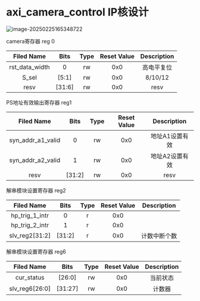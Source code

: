 # axi_camera_control IP核设计



![image-20250225165348722](https://picture-1344593885.cos.ap-beijing.myqcloud.com/image-20250225165348722.png)

camera寄存器	reg 0

|   Filed Name   |  Bits  | Type | Reset Value | Description |
| :------------: | :----: | :--: | :---------: | :---------: |
| rst_data_width |   0    |  rw  |     0x0     | 高电平复位  |
|     S_sel      | [5:1]  |  rw  |     0x0     |   8/10/12   |
|      resv      | [31:6] |  rw  |     0x0     |    resv     |



PS地址有效输出寄存器	reg1

|    Filed Name     |  Bits  | Type | Reset Value |  Description   |
| :---------------: | :----: | :--: | :---------: | :------------: |
| syn_addr_a1_valid |   0    |  rw  |     0x0     | 地址A1设置有效 |
| syn_addr_a2_valid |   1    |  rw  |     0x0     | 地址A2设置有效 |
|       resv        | [31:2] |  rw  |     0x0     |      resv      |





解串模块设置寄存器	reg2

|   Filed Name   |  Bits  | Type | Reset Value | Description  |
| :------------: | :----: | :--: | :---------: | :----------: |
| hp_trig_1_intr |   0    |  r   |     0x0     |              |
| hp_trig_2_intr |   1    |  r   |     0x0     |              |
| slv_reg2[31:2] | [31:2] |  r   |     0x0     | 计数中断个数 |



解串模块设置寄存器	reg6

|   Filed Name   |  Bits   | Type | Reset Value | Description |
| :------------: | :-----: | :--: | :---------: | :---------: |
|   cur_status   | [26:0]  |  rw  |     0x0     |  当前状态   |
| slv_reg6[26:0] | [31:27] |  rw  |     0x0     |   计数器    |



